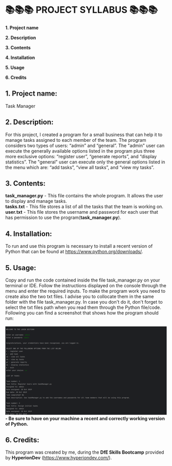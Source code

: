 # 📚📚📚 PROJECT SYLLABUS 📚📚📚

**1. Project name**

**2. Description**

**3. Contents**

**4. Installation**

**5. Usage**

**6. Credits**

## 1. Project name:
Task Manager

## 2. Description:
For this project, I created a program for a small business that can help it to manage tasks assigned to each member of the team. The program considers two types of users: “admin” and “general”.
The "admin" user can execute the generally available options listed in the program plus three more exclusive options: “register user”, “generate reports”, and “display statistics”. The "general" user can execute only the general options listed in the menu which are: “add tasks”, “view all tasks”, and “view my tasks”. 
## 3. Contents:
**task_manager.py** - This file contains the whole program. It allows the user to display and manage tasks.<br/>
**tasks.txt** - This file stores a list of all the tasks that the team is working on. <br/>
**user.txt** - This file stores the username and password for each user that has permission to use the program(**task_manager.py**).

## 4. Installation:
To run and use this program is necessary to install a recent version of Python that can be found at https://www.python.org/downloads/.

## 5. Usage:
Copy and run the code contained inside the file task_manager.py on your terminal or IDE. Follow the instructions displayed on the console through the menu and enter the required inputs.
To make the program work you need to create also the two txt files. I advise you to collocate them in the same folder with the file task_manager.py. In case you don't do it,
don't forget to select the txt files path when you read them through the Python file/code.<br/>
Following you can find a screenshot that shows how the program should run:<br><br>
![Program example](https://github.com/Salvatore1024/Task_Manager/blob/main/task_manager.png?raw=true)
**- Be sure to have on your machine a recent and correctly working version of Python.**

## 6. Credits:
This program was created by me, during the **DfE Skills Bootcamp** provided by **HyperionDev** (https://www.hyperiondev.com/).
